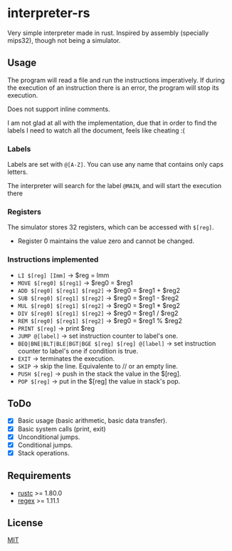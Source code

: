 
# interpreter-rs

Very simple interpreter made in rust. Inspired by assembly (specially mips32), though not being a simulator.

## Usage
The program will read a file and run the instructions imperatively. If during the execution of an instruction there is an error, the program will stop its execution.  

Does not support inline comments.  

I am not glad at all with the implementation, due that in order to find the labels I need to watch all the document, feels like cheating :\(

### Labels
Labels are set with ```@[A-Z]```. You can use any name that contains only caps letters.  

The interpreter will search for the label ```@MAIN```, and will start the execution there  

### Registers
The simulator stores 32 registers, which can be accessed with ```$[reg]```.  
- Register 0 maintains the value zero and cannot be changed.

### Instructions implemented
- ```LI $[reg] [Imm]``` -> $reg = Imm
- ```MOVE $[reg0] $[reg1]``` -> $reg0 = $reg1
- ```ADD $[reg0] $[reg1] $[reg2]``` -> $reg0 = $reg1 + $reg2
- ```SUB $[reg0] $[reg1] $[reg2]``` -> $reg0 = $reg1 - $reg2
- ```MUL $[reg0] $[reg1] $[reg2]``` -> $reg0 = $reg1 * $reg2
- ```DIV $[reg0] $[reg1] $[reg2]``` -> $reg0 = $reg1 / $reg2
- ```REM $[reg0] $[reg1] $[reg2]``` -> $reg0 = $reg1 % $reg2
- ```PRINT $[reg]``` -> print $reg
- ```JUMP @[label]``` -> set instruction counter to label's one.
- ```BEQ|BNE|BLT|BLE|BGT|BGE $[reg] $[reg] @[label]``` -> set instruction counter to label's one if condition is true.
- ```EXIT``` -> terminates the execution.
- ```SKIP``` -> skip the line. Equivalente to // or an empty line.
- ```PUSH $[reg]``` -> push in the stack the value in the $\[reg\].
- ```POP $[reg]``` -> put in the $\[reg\] the value in stack's pop. 

## ToDo
- [x]  Basic usage (basic arithmetic, basic data transfer).
- [x]  Basic system calls (print, exit)
- [x]  Unconditional jumps.
- [x]  Conditional jumps.
- [x]  Stack operations.

## Requirements
- [rustc](https://www.rust-lang.org/) >= 1.80.0
- [regex](https://crates.io/crates/regex) >= 1.11.1

## License
[MIT](LICENSE)
